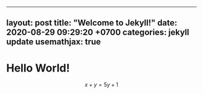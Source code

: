 
---
layout: post
title:  "Welcome to Jekyll!"
date:   2020-08-29 09:29:20 +0700
categories: jekyll update
usemathjax: true
---

# Hello World!

$$
x + y = 5y + 1
$$
